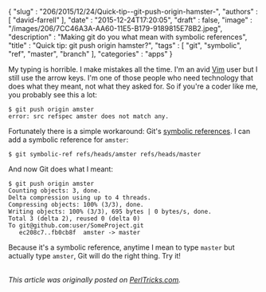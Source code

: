 {
   "slug" : "206/2015/12/24/Quick-tip--git-push-origin-hamster-",
   "authors" : [
      "david-farrell"
   ],
   "date" : "2015-12-24T17:20:05",
   "draft" : false,
   "image" : "/images/206/7CC46A3A-AA60-11E5-B179-9189815E78B2.jpeg",
   "description" : "Making git do you what mean with symbolic references",
   "title" : "Quick tip: git push origin hamster?",
   "tags" : [
      "git",
      "symbolic",
      "ref",
      "master",
      "branch"
   ],
   "categories" : "apps"
}


My typing is horrible. I make mistakes all the time. I'm an avid [Vim](http://www.vim.org/) user but I still use the arrow keys. I'm one of those people who need technology that does what they meant, not what they asked for. So if you're a coder like me, you probably see this a lot:

``` prettyprint
$ git push origin amster
error: src refspec amster does not match any.
```

Fortunately there is a simple workaround: Git's [symbolic references](https://git-scm.com/docs/git-symbolic-ref). I can add a symbolic reference for `amster`:

``` prettyprint
$ git symbolic-ref refs/heads/amster refs/heads/master
```

And now Git does what I meant:

``` prettyprint
$ git push origin amster
Counting objects: 3, done.
Delta compression using up to 4 threads.
Compressing objects: 100% (3/3), done.
Writing objects: 100% (3/3), 695 bytes | 0 bytes/s, done.
Total 3 (delta 2), reused 0 (delta 0)
To git@github.com:user/SomeProject.git
   ec208c7..fb0cb8f  amster -> master
```

Because it's a symbolic reference, anytime I mean to type `master` but actually type `amster`, Git will do the right thing. Try it!

\
*This article was originally posted on [PerlTricks.com](http://perltricks.com).*
